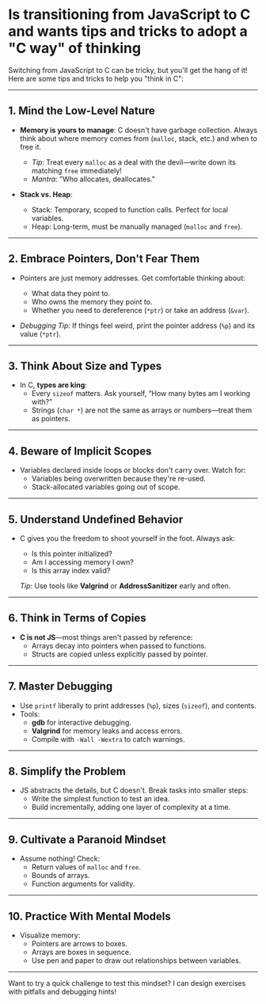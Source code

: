 # Is transitioning from JavaScript to C and wants tips and tricks to adopt a "C way" of thinking

Switching from JavaScript to C can be tricky, but you'll get the hang of it! Here are some tips and tricks to help you "think in C":

---

## **1. Mind the Low-Level Nature**

- **Memory is yours to manage**: C doesn't have garbage collection. Always think about where memory comes from (`malloc`, stack, etc.) and when to free it.
  - *Tip*: Treat every `malloc` as a deal with the devil—write down its matching `free` immediately!
  - *Mantra*: "Who allocates, deallocates."
  
- **Stack vs. Heap**:
  - Stack: Temporary, scoped to function calls. Perfect for local variables.
  - Heap: Long-term, must be manually managed (`malloc` and `free`).

---

## **2. Embrace Pointers, Don't Fear Them**

- Pointers are just memory addresses. Get comfortable thinking about:
  - What data they point to.
  - Who owns the memory they point to.
  - Whether you need to dereference (`*ptr`) or take an address (`&var`).

- *Debugging Tip*: If things feel weird, print the pointer address (`%p`) and its value (`*ptr`).

---

## **3. Think About Size and Types**

- In C, **types are king**:
  - Every `sizeof` matters. Ask yourself, “How many bytes am I working with?”
  - Strings (`char *`) are not the same as arrays or numbers—treat them as pointers.

---

## **4. Beware of Implicit Scopes**

- Variables declared inside loops or blocks don't carry over. Watch for:
  - Variables being overwritten because they're re-used.
  - Stack-allocated variables going out of scope.

---

## **5. Understand Undefined Behavior**

- C gives you the freedom to shoot yourself in the foot. Always ask:
  - Is this pointer initialized?
  - Am I accessing memory I own?
  - Is this array index valid?
  
  *Tip*: Use tools like **Valgrind** or **AddressSanitizer** early and often.

---

## **6. Think in Terms of Copies**

- **C is not JS**—most things aren't passed by reference:
  - Arrays decay into pointers when passed to functions.
  - Structs are copied unless explicitly passed by pointer.

---

## **7. Master Debugging**

- Use `printf` liberally to print addresses (`%p`), sizes (`sizeof`), and contents.
- Tools:
  - **gdb** for interactive debugging.
  - **Valgrind** for memory leaks and access errors.
  - Compile with `-Wall -Wextra` to catch warnings.

---

## **8. Simplify the Problem**

- JS abstracts the details, but C doesn't. Break tasks into smaller steps:
  - Write the simplest function to test an idea.
  - Build incrementally, adding one layer of complexity at a time.

---

## **9. Cultivate a Paranoid Mindset**

- Assume nothing! Check:
  - Return values of `malloc` and `free`.
  - Bounds of arrays.
  - Function arguments for validity.

---

## **10. Practice With Mental Models**

- Visualize memory:
  - Pointers are arrows to boxes.
  - Arrays are boxes in sequence.
  - Use pen and paper to draw out relationships between variables.

---

Want to try a quick challenge to test this mindset? I can design exercises with pitfalls and debugging hints!
